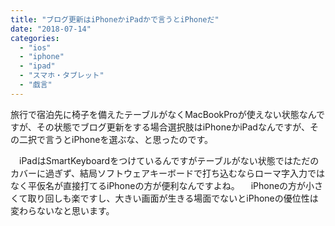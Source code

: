 ```yaml
---
title: "ブログ更新はiPhoneかiPadかで言うとiPhoneだ"
date: "2018-07-14"
categories: 
  - "ios"
  - "iphone"
  - "ipad"
  - "スマホ・タブレット"
  - "戯言"
---
```


旅行で宿泊先に椅子を備えたテーブルがなくMacBookProが使えない状態なんですが、その状態でブログ更新をする場合選択肢はiPhoneかiPadなんですが、その二択で言うとiPhoneを選ぶな、と思ったのです。

　iPadはSmartKeyboardをつけているんですがテーブルがない状態ではただのカバーに過ぎず、結局ソフトウェアキーボードで打ち込むならローマ字入力ではなく平仮名が直接打てるiPhoneの方が便利なんですよね。 　iPhoneの方が小さくて取り回しも楽ですし、大きい画面が生きる場面でないとiPhoneの優位性は変わらないなと思います。
